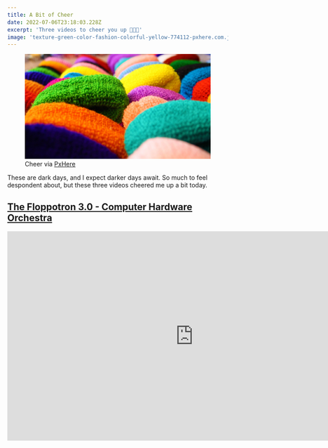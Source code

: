 ```yaml
---
title: A Bit of Cheer
date: 2022-07-06T23:18:03.228Z
excerpt: 'Three videos to cheer you up 🎼🤖🎶'
image: 'texture-green-color-fashion-colorful-yellow-774112-pxhere.com.jpg'
---
```


<figure class="mw848">
<img
  src="texture-green-color-fashion-colorful-yellow-774112-pxhere.com.jpg"
  alt="colorful sweatbands arranged in rows"
/>
<figcaption>
  Cheer via <a href="https://pxhere.com/en/photo/774112">PxHere</a>
</figcaption>
</figure>

These are dark days, and I expect darker days await. So much to feel despondent about, but these three videos cheered me up a bit today.

## [The Floppotron 3.0 - Computer Hardware Orchestra](https://www.youtube.com/watch?v=kCCXRerqaJI)

<iframe
  width="848"
  height="477"
  src="https://www.youtube.com/embed/kCCXRerqaJI?rel=0"
  title="The Floppotron 3.0 - Computer Hardware Orchestra - YouTube video player"
  frameborder="0"
  allow="accelerometer; autoplay; clipboard-write; encrypted-media; gyroscope; picture-in-picture"
  allowfullscreen
/>

## [When you forget your password](https://www.youtube.com/watch?v=x9LIqdUV09M)

<iframe
  width="848"
  height="477"
  src="https://www.youtube.com/embed/x9LIqdUV09M?rel=0"
  title="When you forget your password - YouTube video player"
  frameborder="0"
  allow="accelerometer; autoplay; clipboard-write; encrypted-media; gyroscope; picture-in-picture"
  allowfullscreen
/>

## [Verifying that you're not a robot](https://www.youtube.com/watch?v=LButXcZ57pc)

<iframe
  width="848"
  height="477"
  src="https://www.youtube.com/embed/LButXcZ57pc?rel=0"
  title="Verifying that you're not a robot - YouTube video player"
  frameborder="0"
  allow="accelerometer; autoplay; clipboard-write; encrypted-media; gyroscope; picture-in-picture"
  allowfullscreen
/>

Found the top two on [Kornel’s Mastodon](https://mastodon.social/@kornel) and then the third on [Stevie Martin’s channel](https://www.youtube.com/c/StevieMartin). Both recommended. Toot toot 📯🐘
